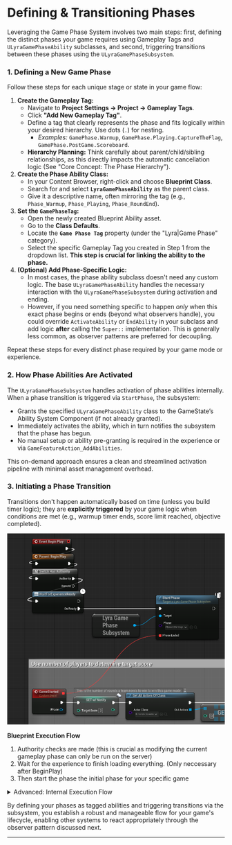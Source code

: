 # Defining & Transitioning Phases

Leveraging the Game Phase System involves two main steps: first, defining the distinct phases your game requires using Gameplay Tags and `ULyraGamePhaseAbility` subclasses, and second, triggering transitions between these phases using the `ULyraGamePhaseSubsystem`.

### 1. Defining a New Game Phase

Follow these steps for each unique stage or state in your game flow:

1. **Create the Gameplay Tag:**
   * Navigate to **Project Settings -> Project -> Gameplay Tags**.
   * Click **"Add New Gameplay Tag"**.
   * Define a tag that clearly represents the phase and fits logically within your desired hierarchy. Use dots (`.`) for nesting.
     * _Examples:_ `GamePhase.Warmup`, `GamePhase.Playing.CaptureTheFlag`, `GamePhase.PostGame.Scoreboard`.
   * **Hierarchy Planning:** Think carefully about parent/child/sibling relationships, as this directly impacts the automatic cancellation logic (See "Core Concept: The Phase Hierarchy").
2. **Create the Phase Ability Class:**
   * In your Content Browser, right-click and choose **Blueprint Class**.
   * Search for and select **`LyraGamePhaseAbility`** as the parent class.
   * Give it a descriptive name, often mirroring the tag (e.g., `Phase_Warmup`, `Phase_Playing`, `Phase_RoundEnd`).
3. **Set the `GamePhaseTag`:**
   * Open the newly created Blueprint Ability asset.
   * Go to the **Class Defaults**.
   * Locate the **`Game Phase Tag`** property (under the "Lyra|Game Phase" category).
   * Select the specific Gameplay Tag you created in Step 1 from the dropdown list. **This step is crucial for linking the ability to the phase.**
4. **(Optional) Add Phase-Specific Logic:**
   * In most cases, the phase ability subclass doesn't need any custom logic. The base `ULyraGamePhaseAbility` handles the necessary interaction with the `ULyraGamePhaseSubsystem` during activation and ending.
   * However, if you need something specific to happen _only_ when this exact phase begins or ends (beyond what observers handle), you could override `ActivateAbility` or `EndAbility` in your subclass and add logic **after** calling the `Super::` implementation. This is generally less common, as observer patterns are preferred for decoupling.

Repeat these steps for every distinct phase required by your game mode or experience.

### 2. How Phase Abilities Are Activated

The `ULyraGamePhaseSubsystem` handles activation of phase abilities internally. When a phase transition is triggered via `StartPhase`, the subsystem:

* Grants the specified `ULyraGamePhaseAbility` class to the GameState’s Ability System Component (if not already granted).
* Immediately activates the ability, which in turn notifies the subsystem that the phase has begun.
* No manual setup or ability pre-granting is required in the experience or via `GameFeatureAction_AddAbilities`.

This on-demand approach ensures a clean and streamlined activation pipeline with minimal asset management overhead.

### 3. Initiating a Phase Transition

Transitions don't happen automatically based on time (unless you build timer logic); they are **explicitly triggered** by your game logic when conditions are met (e.g., warmup timer ends, score limit reached, objective completed).

<img src=".gitbook/assets/image (127).png" alt="" width="563" title="Example starting the warmup phase in Search And Destroy">

**Blueprint Execution Flow**

1. Authority checks are made (this is crucial as modifying the current gameplay phase can only be run on the server)
2. Wait for the experience to finish loading everything. (Only neccessary after BeginPlay)
3. Then start the phase the initial phase for your specific game

<details class="gb-toggle">

<summary>Advanced: Internal Execution Flow</summary>

* Your game logic calls `StartPhase(TargetPhaseAbilityClass)`.

- The subsystem finds or creates an ability spec for `TargetPhaseAbilityClass` on the GameState's ASC.

* It activates that ability spec (`GiveAbilityAndActivateOnce`).

- The `TargetPhaseAbilityClass`'s `ActivateAbility` function runs.

* It calls `Super::ActivateAbility`, which in turn calls `PhaseSubsystem->OnBeginPhase`.

- `OnBeginPhase` executes the core hierarchy cancellation logic, potentially ending other active phases.

* The `TargetPhaseAbilityClass` instance is now considered active, and the game is officially in the new phase.

- Phase start observers are notified.

</details>

By defining your phases as tagged abilities and triggering transitions via the subsystem, you establish a robust and manageable flow for your game's lifecycle, enabling other systems to react appropriately through the observer pattern discussed next.

***
